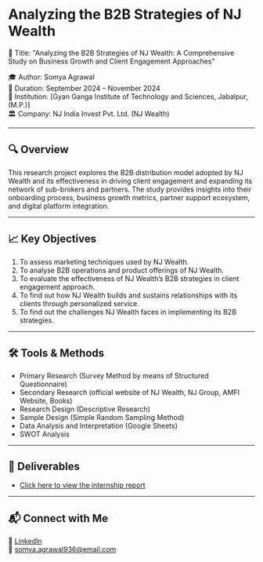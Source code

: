 # Analyzing the B2B Strategies of NJ Wealth

📌 Title: "Analyzing the B2B Strategies of NJ Wealth: A Comprehensive Study on Business Growth and Client Engagement Approaches" 

🎓 Author: Somya Agrawal  
📅 Duration: September 2024 – November 2024  
🏢 Institution: [Gyan Ganga Institute of Technology and Sciences, Jabalpur, (M.P.)]  
🏛️ Company: NJ India Invest Pvt. Ltd. (NJ Wealth)

---

## 🔍 Overview

This research project explores the B2B distribution model adopted by NJ Wealth and its effectiveness in driving client engagement and expanding its network of sub-brokers and partners. The study provides insights into their onboarding process, business growth metrics, partner support ecosystem, and digital platform integration.

---

## 📈 Key Objectives

1. To assess marketing techniques used by NJ Wealth. 
2. To analyse B2B operations and product offerings of NJ Wealth. 
3. To evaluate the effectiveness of NJ Wealth’s B2B strategies in client engagement 
approach. 
4. To find out how NJ Wealth builds and sustains relationships with its clients through 
personalized service. 
5. To find out the challenges NJ Wealth faces in implementing its B2B strategies. 

---

## 🛠️ Tools & Methods

- Primary Research (Survey Method by means of Structured Questionnaire)
- Secondary Research (official website of NJ Wealth, NJ Group, AMFI Website, Books)
- Research Design (Descriptive Research)
- Sample Design (Simple Random Sampling Method) 
- Data Analysis and Interpretation (Google Sheets)  
- SWOT Analysis 

---

## 📄 Deliverables

- [Click here to view the internship report](https://github.com/yourusername/nj-wealth-b2b-strategies/blob/main/InternshipResearchProject2024.pdf)


---

## 📬 Connect with Me

🔗 [LinkedIn](https://www.linkedin.com/in/somya-agrawal-analyst/)  
📧 somya.agrawal936@email.com

